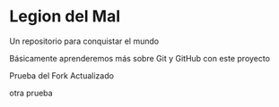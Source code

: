 # Legion del Mal
Un repositorio para conquistar el mundo

Básicamente aprenderemos más sobre Git y GitHub con este proyecto

Prueba del Fork Actualizado

otra prueba

